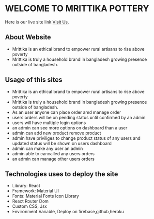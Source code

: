 # WELCOME TO MRITTIKA POTTERY

Here is our live site link [Visit Us](https://mrittika-pottery.web.app/).

## About Website

- Mrittika is an ethical brand to empower rural artisans to rise above poverty
- Mrittika is truly a household brand in bangladesh growing presence outside of bangladesh.

## Usage of this sites

- Mrittika is an ethical brand to empower rural artisans to rise above poverty
- Mrittika is truly a household brand in bangladesh growing presence outside of bangladesh.
- As an user anyone can place order amd manage order
- users orders will be on pending status until confirmed by an admin
- users will have multiple login options
- an admin can see more options on dashboard than a user
- admin can add new product remove product
- admin have priviliges to change product status of any users and updated status will be shown on users dashboard
- admin can make any user an admin
- admin able to cancalled any users orders
- an admin can manage other users orders

## Technologies uses to deploy the site

- Library: React
- Framework: Material UI
- Fonts: Material Fonts Icon Library
- React Router Dom
- Custom CSS, Jsx
- Environment Variable, Deploy on firebase,github,heroku
